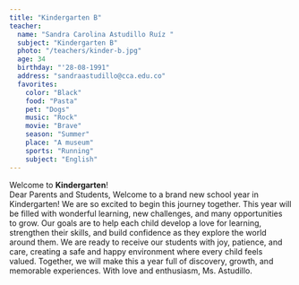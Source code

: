 ```yaml
---
title: "Kindergarten B"
teacher:
  name: "Sandra Carolina Astudillo Ruíz "
  subject: "Kindergarten B"
  photo: "/teachers/kinder-b.jpg"
  age: 34
  birthday: "'28-08-1991"
  address: "sandraastudillo@cca.edu.co"
  favorites:
    color: "Black"
    food: "Pasta"
    pet: "Dogs"
    music: "Rock"
    movie: "Brave"
    season: "Summer"
    place: "A museum"
    sports: "Running"
    subject: "English"
---
```


Welcome to **Kindergarten**!  
Dear Parents and Students,  Welcome to a brand new school year in Kindergarten! We are so excited to begin this journey together. This year will be filled with wonderful learning, new challenges, and many opportunities to grow. Our goals are to help each child develop a love for learning, strengthen their skills, and build confidence as they explore the world around them.  We are ready to receive our students with joy, patience, and care, creating a safe and happy environment where every child feels valued. Together, we will make this a year full of discovery, growth, and memorable experiences.  With love and enthusiasm, Ms. Astudillo.
